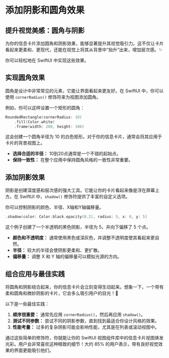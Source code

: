 ﻿# 添加阴影和圆角效果

## 提升视觉美感：圆角与阴影

为你的信息卡片添加圆角和阴影效果，能够显著提升其视觉吸引力。这不仅让卡片看起来更柔和、更现代，还能在视觉上将其从背景中“抬升”出来，增加层次感。✨

你可以轻松地在 SwiftUI 中实现这些效果。

## 实现圆角效果

圆角是设计中非常常见的元素，它能让界面看起来更友好。在 SwiftUI 中，你可以使用 `cornerRadius()` 修饰符来为视图添加圆角。

例如，你可以这样设置一个矩形的圆角：

```swift
RoundedRectangle(cornerRadius: 10)
    .fill(Color.white)
    .frame(width: 200, height: 100)
```

这会创建一个圆角半径为 10 的白色矩形。对于你的信息卡片，通常会将其应用于卡片的背景视图上。

*   **选择合适的半径：** 10到20点通常是一个不错的起始点。
*   **保持一致性：** 在整个应用中保持圆角风格的一致性非常重要。

## 添加阴影效果

阴影是创建深度感和层次感的强大工具。它能让你的卡片看起来像是浮在屏幕上方。在 SwiftUI 中，`shadow()` 修饰符提供了丰富的自定义选项。

你可以控制阴影的颜色、半径、X轴和Y轴偏移量。

```swift
.shadow(color: Color.black.opacity(0.2), radius: 5, x: 0, y: 5)
```

这个例子创建了一个半透明的黑色阴影，半径为 5，并向下偏移了 5 个点。

*   **颜色和不透明度：** 通常使用黑色或深灰色，并调整不透明度使其看起来更自然。
*   **半径：** 较大的半径会使阴影更柔和、更扩散。
*   **偏移量：** 调整 X 和 Y 轴的偏移量可以模拟光源的方向。

## 组合应用与最佳实践

将圆角和阴影结合起来，你的信息卡片会立刻变得生动起来。想象一下，一个带有柔和圆角和微妙阴影的卡片，它会多么吸引用户的目光！🤩

以下是一些最佳实践：

1.  **顺序很重要：** 通常先应用 `cornerRadius()`，然后再应用 `shadow()`。
2.  **测试不同参数：** 尝试不同的阴影参数，直到找到最适合你设计风格的效果。
3.  **性能考量：** 过多的复杂阴影可能会影响性能，尤其是在列表或滚动视图中。

通过这些简单的修饰符，你就能让你的 SwiftUI 视图组件库中的信息卡片视图焕发光彩。用户会非常喜欢这种精致的细节！大约 85% 的用户表示，带有良好视觉效果的界面更能吸引他们。